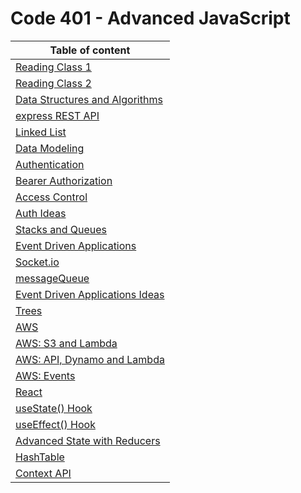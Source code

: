 
# Code 401 - Advanced JavaScript 




| Table of content  | 
|----------|
|[ Reading Class 1](./reading1.md)  |  
|[ Reading Class 2](./reading2.md) |  
| [Data Structures and Algorithms](./dataStructre.md) | 
| [express REST API](./express-REST-API.md) | 
| [Linked List](./linkedList.md) | 
| [Data Modeling](./dataModeling.md) | 
| [Authentication](./authentication.md) | 
| [Bearer Authorization](./bearerAuthorization.md) | 
| [Access Control](./accessControl.md) | 
| [Auth Ideas](./authproject.md) | 
| [Stacks and Queues](./stacksAndQueues.md) | 
| [Event Driven Applications](./EventDrivenApplications.md) | 
| [Socket.io](./socket.io.md) | 
| [messageQueue](./messageQueue.md) | 
| [Event Driven Applications Ideas](./EventDrivenApplicationsIdeas.md) | 
| [Trees](./trees.md) | 
| [AWS](./aws.md) | 
| [AWS: S3 and Lambda](./AWS:%20S3%20and%20Lambda.md) | 
| [AWS: API, Dynamo and Lambda](./AWS:%20API,%20Dynamo%20and%20Lambda.md) | 
| [AWS: Events](./AWS:%20Events.md) | 
| [React](./react.md) | 
| [useState() Hook](./useState().md) | 
| [useEffect() Hook](./useEffect().md) | 
| [Advanced State with Reducers](./Advanced%20State%20with%20Reducers.md) | 
| [HashTable](./Hashtable.md) | 
| [Context API](./ContextApi) | 